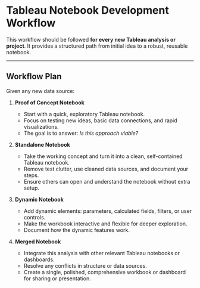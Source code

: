 # Tableau Notebook Development Workflow

This workflow should be followed **for every new Tableau analysis or project**. It provides a structured path from initial idea to a robust, reusable notebook.

---

## Workflow Plan
Given any new data source: 
1. **Proof of Concept Notebook**
    - Start with a quick, exploratory Tableau notebook.
    - Focus on testing new ideas, basic data connections, and rapid visualizations.
    - The goal is to answer: *Is this approach viable?*

2. **Standalone Notebook**
    - Take the working concept and turn it into a clean, self-contained Tableau notebook.
    - Remove test clutter, use cleaned data sources, and document your steps.
    - Ensure others can open and understand the notebook without extra setup.

3. **Dynamic Notebook**
    - Add dynamic elements: parameters, calculated fields, filters, or user controls.
    - Make the workbook interactive and flexible for deeper exploration.
    - Document how the dynamic features work.

4. **Merged Notebook**
    - Integrate this analysis with other relevant Tableau notebooks or dashboards.
    - Resolve any conflicts in structure or data sources.
    - Create a single, polished, comprehensive workbook or dashboard for sharing or presentation.

